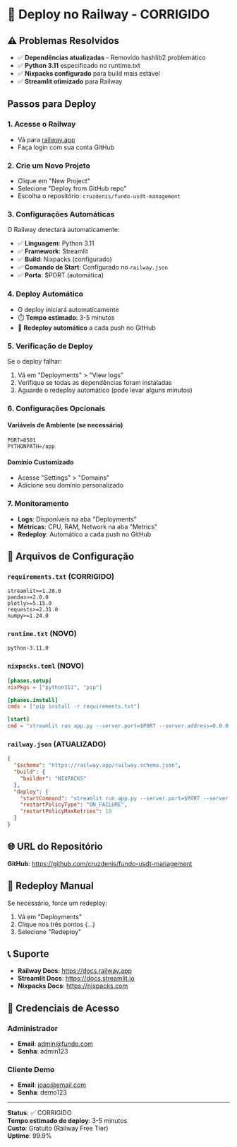 # 🚀 Deploy no Railway - CORRIGIDO

## ⚠️ Problemas Resolvidos
- ✅ **Dependências atualizadas** - Removido hashlib2 problemático
- ✅ **Python 3.11** especificado no runtime.txt
- ✅ **Nixpacks configurado** para build mais estável
- ✅ **Streamlit otimizado** para Railway

## Passos para Deploy

### 1. Acesse o Railway
- Vá para [railway.app](https://railway.app)
- Faça login com sua conta GitHub

### 2. Crie um Novo Projeto
- Clique em "New Project"
- Selecione "Deploy from GitHub repo"
- Escolha o repositório: `cruzdenis/fundo-usdt-management`

### 3. Configurações Automáticas
O Railway detectará automaticamente:
- ✅ **Linguagem**: Python 3.11
- ✅ **Framework**: Streamlit
- ✅ **Build**: Nixpacks (configurado)
- ✅ **Comando de Start**: Configurado no `railway.json`
- ✅ **Porta**: $PORT (automática)

### 4. Deploy Automático
- O deploy iniciará automaticamente
- ⏱️ **Tempo estimado**: 3-5 minutos
- 🔄 **Redeploy automático** a cada push no GitHub

### 5. Verificação de Deploy
Se o deploy falhar:
1. Vá em "Deployments" > "View logs"
2. Verifique se todas as dependências foram instaladas
3. Aguarde o redeploy automático (pode levar alguns minutos)

### 6. Configurações Opcionais

#### Variáveis de Ambiente (se necessário)
```
PORT=8501
PYTHONPATH=/app
```

#### Domínio Customizado
- Acesse "Settings" > "Domains"
- Adicione seu domínio personalizado

### 7. Monitoramento
- **Logs**: Disponíveis na aba "Deployments"
- **Métricas**: CPU, RAM, Network na aba "Metrics"
- **Redeploy**: Automático a cada push no GitHub

## 🔧 Arquivos de Configuração

### `requirements.txt` (CORRIGIDO)
```
streamlit>=1.28.0
pandas>=2.0.0
plotly>=5.15.0
requests>=2.31.0
numpy>=1.24.0
```

### `runtime.txt` (NOVO)
```
python-3.11.0
```

### `nixpacks.toml` (NOVO)
```toml
[phases.setup]
nixPkgs = ["python311", "pip"]

[phases.install]
cmds = ["pip install -r requirements.txt"]

[start]
cmd = "streamlit run app.py --server.port=$PORT --server.address=0.0.0.0 --server.headless=true --server.enableCORS=false --server.enableXsrfProtection=false"
```

### `railway.json` (ATUALIZADO)
```json
{
  "$schema": "https://railway.app/railway.schema.json",
  "build": {
    "builder": "NIXPACKS"
  },
  "deploy": {
    "startCommand": "streamlit run app.py --server.port=$PORT --server.address=0.0.0.0 --server.headless=true --server.enableCORS=false --server.enableXsrfProtection=false",
    "restartPolicyType": "ON_FAILURE",
    "restartPolicyMaxRetries": 10
  }
}
```

## 🌐 URL do Repositório
**GitHub**: https://github.com/cruzdenis/fundo-usdt-management

## 🔄 Redeploy Manual
Se necessário, force um redeploy:
1. Vá em "Deployments"
2. Clique nos três pontos (...) 
3. Selecione "Redeploy"

## 📞 Suporte
- **Railway Docs**: https://docs.railway.app
- **Streamlit Docs**: https://docs.streamlit.io
- **Nixpacks Docs**: https://nixpacks.com

## 🎯 Credenciais de Acesso
### Administrador
- **Email**: admin@fundo.com
- **Senha**: admin123

### Cliente Demo
- **Email**: joao@email.com
- **Senha**: demo123

---

**Status**: ✅ CORRIGIDO  
**Tempo estimado de deploy**: 3-5 minutos  
**Custo**: Gratuito (Railway Free Tier)  
**Uptime**: 99.9%

